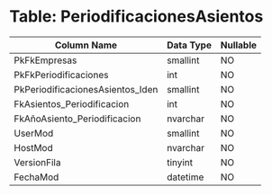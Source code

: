 # Table: PeriodificacionesAsientos

| Column Name | Data Type | Nullable |
|-------------|-----------|----------|
| PkFkEmpresas | smallint | NO |
| PkFkPeriodificaciones | int | NO |
| PkPeriodificacionesAsientos_Iden | smallint | NO |
| FkAsientos_Periodificacion | int | NO |
| FkAñoAsiento_Periodificacion | nvarchar | NO |
| UserMod | smallint | NO |
| HostMod | nvarchar | NO |
| VersionFila | tinyint | NO |
| FechaMod | datetime | NO |
